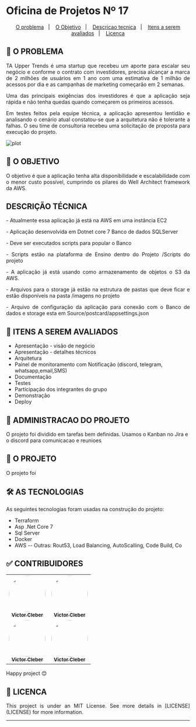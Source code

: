 # Oficina de Projetos Nº 17

<p align="center">
  <a href="#Problema">O problema</a>&nbsp;&nbsp;&nbsp;|&nbsp;&nbsp;&nbsp;
  <a href="#Objetivo">O Objetivo</a>&nbsp;&nbsp;&nbsp;|&nbsp;&nbsp;&nbsp;
  <a href="#DescricaoTecnica">Descricao tecnica</a>&nbsp;&nbsp;&nbsp;|&nbsp;&nbsp;&nbsp;
  <a href="#ItensASeremAvaliados">Itens a serem avaliados</a>&nbsp;&nbsp;&nbsp;|&nbsp;&nbsp;&nbsp;
  <a href="#memo-licenca">Licenca</a>
</p>


## 🚀 O PROBLEMA

<p align="justify">TA Upper Trends é uma startup que recebeu um aporte para escalar seu negócio e conforme o contrato com investidores, precisa alcançar a marca de 2 milhões de usuários em 1 ano com uma estimativa de 1 milhão de acessos por dia e as campanhas de marketing começarão em 2 semanas.</p>
<p align="justify">Uma das principais exigências dos investidores é que a aplicação seja rápida e não tenha quedas quando começarem os primeiros acessos. </p>
<p align="justify">Em testes feitos pela equipe técnica, a aplicação apresentou lentidão e analisando o cenário atual constatou-se que a arquitetura não é tolerante a falhas. O seu time de consultoria recebeu uma solicitação de proposta para execução do projeto.</p>

![plot](./diagrams/arquitetura_atual.jpeg)


## 🎲 O OBJETIVO
<p align="justify">O objetivo é que a aplicação tenha alta disponibilidade e escalabilidade com o menor custo possível, cumprindo os pilares do Well Architect framework da AWS.</p>

## DESCRIÇÃO TÉCNICA
<p align="justify">- Atualmente essa aplicação já está na AWS em uma instância EC2</p> 
<p align="justify">- Aplicação desenvolvida em Dotnet core 7
Banco de dados SQLServer</p>
<p align="justify">- Deve ser executados scripts para popular o Banco </p>
<p align="justify">- Scripts estão na plataforma de Ensino dentro do Projeto /Scripts do projeto </p>
<p align="justify">- A aplicação já está usando como armazenamento de objetos o S3 da AWS. </p>
<p align="justify">- Arquivos para o storage já estão na estrutura de pastas que deve ficar e estão disponíveis na pasta /imagens no projeto </p>
<p align="justify">- Arquivo de configuração da aplicação para conexão com o Banco de dados e storage esta em Source/postcard/appsettings.json</p>

## 📝 ITENS A SEREM AVALIADOS
- Apresentação - visão de negócio
- Apresentação - detalhes técnicos
- Arquitetura
- Painel de monitoramento com Notificação (discord, telegram, whatsapp,email,SMS)
- Documentação
- Testes
- Participação dos integrantes do grupo
- Demonstração
- Deploy

## 📝 ADMINISTRACAO DO PROJETO
O projeto foi dividido em tarefas bem definidas. Usamos o Kanban no Jira e o discord para comunicacao e reunioes
## 📝 O PROJETO
O projeto foi 
## 🛠 AS TECNOLOGIAS
As seguintes tecnologias foram usadas na construção do projeto:
- Terraform
- Asp .Net Core 7
- Sql Server
- Docker
- AWS
  -- Outras: Rout53, Load Balancing, AutoScalling, Code Build, Co

## ✅ CONTRIBUIDORES

<table>
  <tr>
    <td align="center"><a href="https://www.linkedin.com/in/victor-cleber/?locale=en_US"><img style="border-radius: 50%;" src="https://avatars.githubusercontent.com/u/13708226?v=4" width="100px;" alt=""/><br /><sub><b>Victor Cleber</b></sub></a><br /></td>
    <td align="center"><a href="https://www.linkedin.com/in/victor-cleber/?locale=en_US"><img style="border-radius: 50%;" src="https://avatars.githubusercontent.com/u/13708226?v=4" width="100px;" alt=""/><br /><sub><b>Victor Cleber</b></sub></a><br /></td>

  </tr>
  <tr>
     <td align="center"><a href="https://www.linkedin.com/in/victor-cleber/?locale=en_US"><img style="border-radius: 50%;" src="https://avatars.githubusercontent.com/u/13708226?v=4" width="100px;" alt=""/><br /><sub><b>Victor Cleber</b></sub></a><br /></td>
      <td align="center"><a href="https://www.linkedin.com/in/victor-cleber/?locale=en_US"><img style="border-radius: 50%;" src="https://avatars.githubusercontent.com/u/13708226?v=4" width="100px;" alt=""/><br /><sub><b>Victor Cleber</b></sub></a><br /></td>
  </tr>
</table>

Happy project 😊

##  🔗 LICENCA

 <p align="justify">This project is under an MIT License. See more details in [LICENSE](LICENSE) for more information.</p>

---


